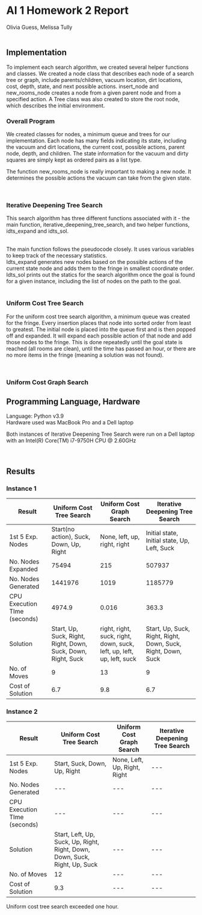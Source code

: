 # AI 1 Homework 2 Report

Olivia Guess, Melissa Tully <br> <br>

## Implementation
To implement each search algorithm, we created several helper functions and classes. We created a node class that describes each node of a search tree or graph, include parents/children, vacuum location, dirt locations, cost, depth, state, and next possible actions. insert_node and new_rooms_node creates a node from a given parent node and from a specified action. A Tree class was also created to store the root node, which describes the initial environment.

### Overall Program

<p> We created classes for nodes, a minimum queue and trees for our implementation. Each node has many fields indicating its state, including the vacuum and dirt locations, the current cost, possible actions, parent node, depth, and children. The state information for the vacuum and dirty squares are simply kept as ordered pairs as a list type.</p>
<p> The function new_rooms_node is really important to making a new node. It determines the possible actions the vacuum can take from the given state. </p> <br>

### Iterative Deepening Tree Search

<p> This search algorithm has three different functions associated with it - the main function, iterative_deepening_tree_search, and two helper functions, idts_expand and idts_sol. </p><br>
The main function follows the pseudocode closely. It uses various variables to keep track of the necessary statistics. <br>
Idts_expand generates new nodes based on the possible actions of the current state node and adds them to the fringe in smallest coordinate order. <br>
Idts_sol prints out the statics for the search algorithm once the goal is found for a given instance, including the list of nodes on the path to the goal. <br> <br>

### Uniform Cost Tree Search

<p> For the uniform cost tree search algorithm, a minimum queue was created for the fringe. Every insertion places that node into sorted order from least to greatest. The initial node is placed into the queue first and is then popped off and expanded. It will expand each possible action of that node and add those nodes to the fringe. This is done repeatedly until the goal state is reached (all rooms are clean), until the time has passed an hour, or there are no more items in the fringe (meaning a solution was not found). </p>

<br>

### Uniform Cost Graph Search

## Programming Language, Hardware

Language: Python v3.9 <br>
Hardware used was MacBook Pro and a Dell laptop <br>
<p> Both instances of Iterative Deepening Tree Search were run on a Dell laptop with an Intel(R) Core(TM) i7-9750H CPU @ 2.60GHz </p>

<br>

## Results

### Instance 1

| Result | Uniform Cost Tree Search| Uniform Cost Graph Search | Iterative Deepening Tree Search |
| --- | --- | --- | --- |
| 1st 5 Exp. Nodes | Start(no action), Suck, Down, Up, Right | None, left, up, right, right | Initial state, Initial state, Up, Left, Suck |
| No. Nodes Expanded | 75494 | 215 | 507937 |
| No. Nodes Generated | 1441976 | 1019 | 1185779 |
| CPU Execution TIme (seconds) | 4974.9 | 0.016 | 363.3 |
| Solution | Start, Up, Suck, Right, Right, Down, Suck, Down, Right, Suck | right, right, suck, right, down, suck, left, up, left, up, left, suck | Start, Up, Suck, Right, Right, Down, Suck, Right, Down, Suck |
| No. of Moves | 9 | 13 | 9 |
| Cost of Solution | 6.7 | 9.8 | 6.7 |
### Instance 2

| Result | Uniform Cost Tree Search| Uniform Cost Graph Search | Iterative Deepening Tree Search |
| --- | --- | --- | --- |
| 1st 5 Exp. Nodes | Start, Suck, Down, Up, Right | None, Left, Up, Right, Right | --- |
| No. Nodes Generated | --- | --- | --- |
| CPU Execution TIme (seconds) | --- | --- | --- |
| Solution | Start, Left, Up, Suck, Up, Right, Right, Down, Down, Suck, Right, Up, Suck | --- | --- |
| No. of Moves | 12 | --- | --- |
| Cost of Solution | 9.3 | --- | --- |

Uniform cost tree search exceeded one hour.

